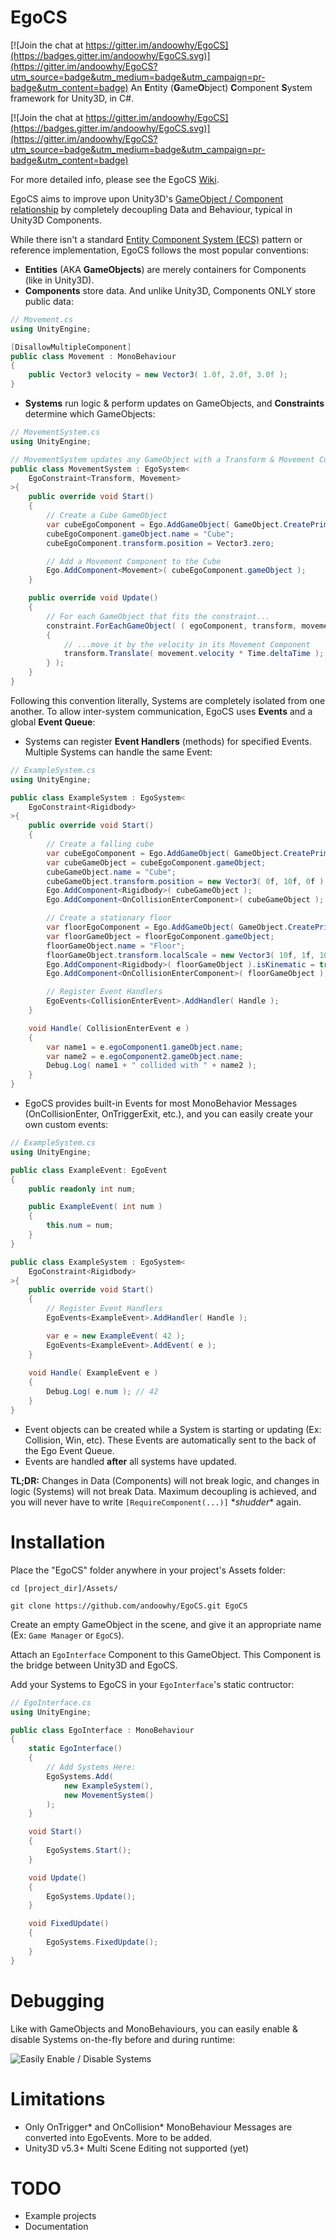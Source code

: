 # EgoCS

[![Join the chat at https://gitter.im/andoowhy/EgoCS](https://badges.gitter.im/andoowhy/EgoCS.svg)](https://gitter.im/andoowhy/EgoCS?utm_source=badge&utm_medium=badge&utm_campaign=pr-badge&utm_content=badge)
An **E**ntity (**G**ame**O**bject) **C**omponent **S**ystem framework for Unity3D, in C#.

[![Join the chat at https://gitter.im/andoowhy/EgoCS](https://badges.gitter.im/andoowhy/EgoCS.svg)](https://gitter.im/andoowhy/EgoCS?utm_source=badge&utm_medium=badge&utm_campaign=pr-badge&utm_content=badge)

For more detailed info, please see the EgoCS [Wiki](https://github.com/andoowhy/EgoCS/wiki).

EgoCS aims to improve upon Unity3D's [GameObject / Component relationship](http://docs.unity3d.com/Manual/TheGameObject-ComponentRelationship.html) by completely decoupling Data and Behaviour, typical in Unity3D Components.

While there isn't a standard [Entity Component System (ECS)](https://en.wikipedia.org/wiki/Entity_component_system) pattern or reference implementation, EgoCS follows the most popular conventions:

* **Entities** (AKA **GameObjects**) are merely containers for Components (like in Unity3D).
* **Components** store data. And unlike Unity3D, Components ONLY store public data:

```C#
// Movement.cs
using UnityEngine;

[DisallowMultipleComponent]
public class Movement : MonoBehaviour
{
    public Vector3 velocity = new Vector3( 1.0f, 2.0f, 3.0f );
}
```

* **Systems** run logic & perform updates on GameObjects, and **Constraints** determine which GameObjects:

```C#
// MovementSystem.cs
using UnityEngine;

// MovementSystem updates any GameObject with a Transform & Movement Component
public class MovementSystem : EgoSystem<
	EgoConstraint<Transform, Movement>
>{
	public override void Start()
	{
		// Create a Cube GameObject
		var cubeEgoComponent = Ego.AddGameObject( GameObject.CreatePrimitive( PrimitiveType.Cube ) );
		cubeEgoComponent.gameObject.name = "Cube";
		cubeEgoComponent.transform.position = Vector3.zero;

		// Add a Movement Component to the Cube
		Ego.AddComponent<Movement>( cubeEgoComponent.gameObject );
	}

	public override void Update()
	{
		// For each GameObject that fits the constraint...
		constraint.ForEachGameObject( ( egoComponent, transform, movement ) =>
		{
			// ...move it by the velocity in its Movement Component
			transform.Translate( movement.velocity * Time.deltaTime );
		} );
	}
}
```

Following this convention literally, Systems are completely isolated from one another. To allow inter-system communication, EgoCS uses **Events** and a global **Event Queue**:

* Systems can register **Event Handlers** (methods) for specified Events. Multiple Systems can handle the same Event:

```C#
// ExampleSystem.cs
using UnityEngine;

public class ExampleSystem : EgoSystem<
	EgoConstraint<Rigidbody>
>{
	public override void Start()
	{
		// Create a falling cube
		var cubeEgoComponent = Ego.AddGameObject( GameObject.CreatePrimitive( PrimitiveType.Cube ) );
		var cubeGameObject = cubeEgoComponent.gameObject;
		cubeGameObject.name = "Cube";
		cubeGameObject.transform.position = new Vector3( 0f, 10f, 0f );
		Ego.AddComponent<Rigidbody>( cubeGameObject );
		Ego.AddComponent<OnCollisionEnterComponent>( cubeGameObject );

		// Create a stationary floor
		var floorEgoComponent = Ego.AddGameObject( GameObject.CreatePrimitive( PrimitiveType.Cube ) );
		var floorGameObject = floorEgoComponent.gameObject;
		floorGameObject.name = "Floor";
		floorGameObject.transform.localScale = new Vector3( 10f, 1f, 10f );
		Ego.AddComponent<Rigidbody>( floorGameObject ).isKinematic = true;
		Ego.AddComponent<OnCollisionEnterComponent>( floorGameObject );

		// Register Event Handlers
		EgoEvents<CollisionEnterEvent>.AddHandler( Handle );
	}

	void Handle( CollisionEnterEvent e )
	{
		var name1 = e.egoComponent1.gameObject.name;
		var name2 = e.egoComponent2.gameObject.name;
		Debug.Log( name1 + " collided with " + name2 );
	}
}
```
    
* EgoCS provides built-in Events for most MonoBehavior Messages (OnCollisionEnter, OnTriggerExit, etc.), and you can easily create your own custom events:

```C#
// ExampleSystem.cs
using UnityEngine;

public class ExampleEvent: EgoEvent
{
    public readonly int num;

	public ExampleEvent( int num )
    {
		this.num = num;
    }
}

public class ExampleSystem : EgoSystem<
	EgoConstraint<Rigidbody>
>{
    public override void Start()
    {
        // Register Event Handlers
        EgoEvents<ExampleEvent>.AddHandler( Handle );

		var e = new ExampleEvent( 42 );
		EgoEvents<ExampleEvent>.AddEvent( e );
    }
    
    void Handle( ExampleEvent e )
    {
        Debug.Log( e.num ); // 42
    }
}
```

* Event objects can be created while a System is starting or updating (Ex: Collision, Win, etc). These Events are automatically sent to the back of the Ego Event Queue.
* Events are handled **after** all systems have updated.

**TL;DR:** Changes in Data (Components) will not break logic, and changes in logic (Systems) will not break Data. Maximum decoupling is achieved, and you will never have to write `[RequireComponent(...)]` \**shudder*\* again.

# Installation

Place the "EgoCS" folder anywhere in your project's Assets folder:

```
cd [project_dir]/Assets/

git clone https://github.com/andoowhy/EgoCS.git EgoCS
```
	
Create an empty GameObject in the scene, and give it an appropriate name (Ex: `Game Manager` or `EgoCS`).

Attach an `EgoInterface` Component to this GameObject. This Component is the bridge between Unity3D and EgoCS.

Add your Systems to EgoCS in your `EgoInterface`'s static contructor:

```C#
// EgoInterface.cs
using UnityEngine;

public class EgoInterface : MonoBehaviour
{
    static EgoInterface()
    {
        // Add Systems Here:
        EgoSystems.Add(
            new ExampleSystem(),
            new MovementSystem()
        );
    }

    void Start()
    {
        EgoSystems.Start(); 
    }

    void Update()
    {
        EgoSystems.Update();
    }

    void FixedUpdate()
    {
        EgoSystems.FixedUpdate();
    }
}
```

# Debugging

Like with GameObjects and MonoBehaviours, you can easily enable & disable Systems on-the-fly before and during runtime:

![Easily Enable / Disable Systems](https://raw.githubusercontent.com/wiki/andoowhy/EgoCS/img/SystemTogglesExample.gif)

# Limitations
- Only OnTrigger\* and OnCollision\* MonoBehaviour Messages are converted into EgoEvents. More to be added.
- Unity3D v5.3+ Multi Scene Editing not supported (yet)

# TODO
- Example projects
- Documentation

